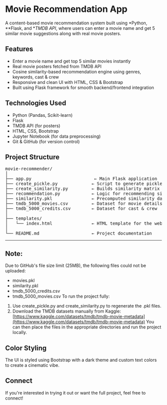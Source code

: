 # Movie Recommendation App
A content-based movie recommendation system built using *Python, **Flask, and **TMDB API*, where users can enter a movie name and get 5 similar movie suggestions along with real movie posters.
## Features
- Enter a movie name and get top 5 similar movies instantly  
- Real movie posters fetched from TMDB API  
- Cosine similarity-based recommendation engine using genres, keywords, cast & crew  
- Responsive and clean UI with HTML, CSS & Bootstrap  
- Built using Flask framework for smooth backend/frontend integration  
## Technologies Used
- Python (Pandas, Scikit-learn)
- Flask
- TMDB API (for posters)
- HTML, CSS, Bootstrap
- Jupyter Notebook (for data preprocessing)
- Git & GitHub (for version control)
## Project Structure
<pre>
movie-recommender/
│
├── app.py                        ← Main Flask application
├── create_pickle.py             ← Script to generate pickle file for similarity
├── create_similarity.py         ← Builds similarity matrix
├── recommendation.py            ← Logic for recommending similar movies
├── similarity.pkl               ← Precomputed similarity data (model)
├── tmdb_5000_movies.csv         ← Dataset for movie details
├── tmdb_5000_credits.csv        ← Dataset for cast & crew
│
├── templates/
│   └── index.html               ← HTML template for the web UI
│
└── README.md                    ← Project documentation
</pre>
---
## Note:
Due to GitHub's file size limit (25MB), the following files could not be uploaded:
- movies.pkl
- similarity.pkl
- tmdb_5000_credits.csv
- tmdb_5000_movies.csv
To run the project fully:
1. Use create_pickle.py and create_similarity.py to regenerate the .pkl files.
2. Download the TMDB datasets manually from Kaggle:  
   [https://www.kaggle.com/datasets/tmdb/tmdb-movie-metadata](https://www.kaggle.com/datasets/tmdb/tmdb-movie-metadata)
You can then place the files in the appropriate directories and run the project locally.
## Color Styling
The UI is styled using Bootstrap with a dark theme and custom text colors to create a cinematic vibe.
## Connect 
If you're interested in trying it out or want the full project, feel free to connect! 

